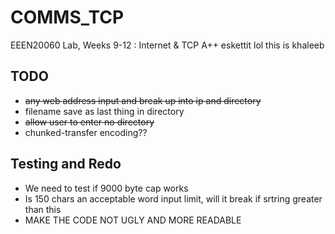 # COMMS_TCP
EEEN20060 Lab, Weeks 9-12 : Internet &amp; TCP
A++ eskettit
lol this is khaleeb

## TODO
* ~~any web address input and break up into ip and directory~~
* filename save as last thing in directory
* ~~allow user to enter no directory~~
* chunked-transfer encoding??

## Testing and Redo
* We need to test if 9000 byte cap works
* Is 150 chars an acceptable word input limit, will it break if srtring greater than this
* MAKE THE CODE NOT UGLY AND MORE READABLE